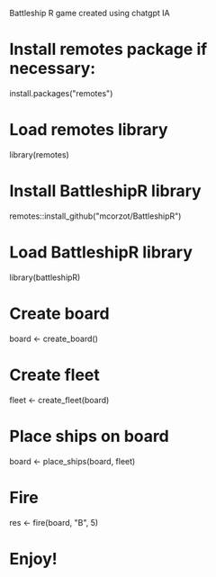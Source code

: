 Battleship R game created using chatgpt IA

# Install remotes package if necessary:
install.packages("remotes")

# Load remotes library
library(remotes)

# Install BattleshipR library
remotes::install_github("mcorzot/BattleshipR")

# Load BattleshipR library
library(battleshipR)

# Create board
board <- create_board()

# Create fleet
fleet <- create_fleet(board)

# Place ships on board
board <- place_ships(board, fleet)

# Fire
res <- fire(board, "B", 5)

# Enjoy!
